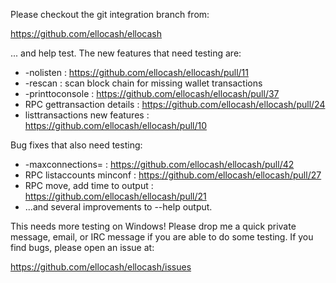 Please checkout the git integration branch from:

https://github.com/ellocash/ellocash

... and help test.  The new features that need testing are:

* -nolisten : https://github.com/ellocash/ellocash/pull/11
* -rescan : scan block chain for missing wallet transactions
* -printtoconsole : https://github.com/ellocash/ellocash/pull/37
* RPC gettransaction details : https://github.com/ellocash/ellocash/pull/24
* listtransactions new features : https://github.com/ellocash/ellocash/pull/10

Bug fixes that also need testing:

* -maxconnections= : https://github.com/ellocash/ellocash/pull/42
* RPC listaccounts minconf : https://github.com/ellocash/ellocash/pull/27
* RPC move, add time to output : https://github.com/ellocash/ellocash/pull/21
* ...and several improvements to --help output.

This needs more testing on Windows!  Please drop me a quick private message, email, or IRC message if you are able to do some testing.  If you find bugs, please open an issue at:

https://github.com/ellocash/ellocash/issues
